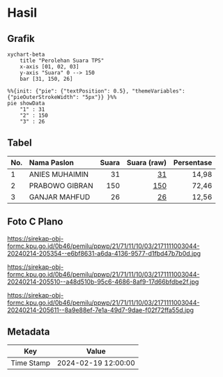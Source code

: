 # Hasil

## Grafik

```mermaid
xychart-beta
    title "Perolehan Suara TPS"
    x-axis [01, 02, 03]
    y-axis "Suara" 0 --> 150
    bar [31, 150, 26]
```

```mermaid
%%{init: {"pie": {"textPosition": 0.5}, "themeVariables": {"pieOuterStrokeWidth": "5px"}} }%%
pie showData
    "1" : 31
    "2" : 150
    "3" : 26
```

## Tabel

| No. | Nama Paslon    | Suara | Suara (raw) | Persentase |
|:--- |:-------------- | -----:| -----------:| ----------:|
| 1   | ANIES MUHAIMIN | 31    | [31][p-1]   | 14,98      |
| 2   | PRABOWO GIBRAN | 150   | [150][p-2]  | 72,46      |
| 3   | GANJAR MAHFUD  | 26    | [26][p-3]   | 12,56      |


[p-1]: https://github.com/gigit-pemilu/pemilu-2024-21-kepulauan-riau/blob/main/pilpres/hitung-suara/sub/21-kepulauan-riau/sub/71-kota-batam/sub/11-sagulung/sub/1003-sungai-lekop/sub/044-tps/sub/paslon-1.txt
[p-2]: https://github.com/gigit-pemilu/pemilu-2024-21-kepulauan-riau/blob/main/pilpres/hitung-suara/sub/21-kepulauan-riau/sub/71-kota-batam/sub/11-sagulung/sub/1003-sungai-lekop/sub/044-tps/sub/paslon-2.txt
[p-3]: https://github.com/gigit-pemilu/pemilu-2024-21-kepulauan-riau/blob/main/pilpres/hitung-suara/sub/21-kepulauan-riau/sub/71-kota-batam/sub/11-sagulung/sub/1003-sungai-lekop/sub/044-tps/sub/paslon-3.txt

## Foto C Plano

https://sirekap-obj-formc.kpu.go.id/0b46/pemilu/ppwp/21/71/11/10/03/2171111003044-20240214-205354--e6bf8631-a6da-4136-9577-d1fbd47b7b0d.jpg

https://sirekap-obj-formc.kpu.go.id/0b46/pemilu/ppwp/21/71/11/10/03/2171111003044-20240214-205510--a48d510b-95c6-4686-8af9-17d66bfdbe2f.jpg

https://sirekap-obj-formc.kpu.go.id/0b46/pemilu/ppwp/21/71/11/10/03/2171111003044-20240214-205611--8a9e88ef-7e1a-49d7-9dae-f02f72ffa55d.jpg


## Metadata

| Key        | Value               |
| ---------- | ------------------- |
| Time Stamp | 2024-02-19 12:00:00 |



